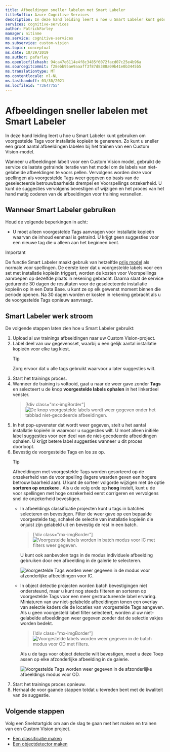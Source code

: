 ```yaml
---
title: Afbeeldingen sneller labelen met Smart Labeler
titleSuffix: Azure Cognitive Services
description: In deze hand leiding leert u hoe u Smart Labeler kunt gebruiken om voorgestelde Tags voor installatie kopieën te genereren. Zo kunt u sneller een groot aantal afbeeldingen labelen bij het trainen van een Custom Vision-model.
services: cognitive-services
author: PatrickFarley
manager: nitinme
ms.service: cognitive-services
ms.subservice: custom-vision
ms.topic: conceptual
ms.date: 10/29/2019
ms.author: pafarley
ms.openlocfilehash: 94ca47e6114e4f8c3485f6072facd07c25e4b96a
ms.sourcegitcommit: f28ebb95ae9aaaff3f87d8388a09b41e0b3445b5
ms.translationtype: MT
ms.contentlocale: nl-NL
ms.lasthandoff: 03/30/2021
ms.locfileid: "73647755"
---
```

# <a name="label-images-faster-with-smart-labeler"></a>Afbeeldingen sneller labelen met Smart Labeler

In deze hand leiding leert u hoe u Smart Labeler kunt gebruiken om voorgestelde Tags voor installatie kopieën te genereren. Zo kunt u sneller een groot aantal afbeeldingen labelen bij het trainen van een Custom Vision-model.

Wanneer u afbeeldingen labelt voor een Custom Vision model, gebruikt de service de laatste getrainde iteratie van het model om de labels van niet-gelabelde afbeeldingen te voors pellen. Vervolgens worden deze voor spellingen als voorgestelde Tags weer gegeven op basis van de geselecteerde betrouwbaarheids drempel en Voorspellings onzekerheid. U kunt de suggesties vervolgens bevestigen of wijzigen en het proces van het hand matig coderen van de afbeeldingen voor training versnellen.

## <a name="when-to-use-smart-labeler"></a>Wanneer Smart Labeler gebruiken

Houd de volgende beperkingen in acht:

* U moet alleen voorgestelde Tags aanvragen voor installatie kopieën waarvan de inhoud eenmaal is getraind. U krijgt geen suggesties voor een nieuwe tag die u alleen aan het beginnen bent.

> [!IMPORTANT]
> De functie Smart Labeler maakt gebruik van hetzelfde [prijs model](https://azure.microsoft.com/pricing/details/cognitive-services/custom-vision-service/) als normale voor spellingen. De eerste keer dat u voorgestelde labels voor een set met installatie kopieën triggert, worden de kosten voor Voorspellings aanroepen op dezelfde plaats in rekening gebracht. Daarna slaat de service gedurende 30 dagen de resultaten voor de geselecteerde installatie kopieën op in een Data Base. u kunt ze op elk gewenst moment binnen die periode openen. Na 30 dagen worden er kosten in rekening gebracht als u de voorgestelde Tags opnieuw aanvraagt.

## <a name="smart-labeler-workflow"></a>Smart Labeler werk stroom

De volgende stappen laten zien hoe u Smart Labeler gebruikt:

1. Upload al uw trainings afbeeldingen naar uw Custom Vision-project.
1. Label deel van uw gegevensset, waarbij u een gelijk aantal installatie kopieën voor elke tag kiest.
    > [!TIP]
    > Zorg ervoor dat u alle tags gebruikt waarvoor u later suggesties wilt.
1. Start het trainings proces.
1. Wanneer de training is voltooid, gaat u naar de weer gave zonder **Tags** en selecteert u de knop **voorgestelde labels ophalen** in het linkerdeel venster.
    > [!div class="mx-imgBorder"]
    > ![De knop voorgestelde labels wordt weer gegeven onder het tabblad niet-gecodeerde afbeeldingen.](./media/suggested-tags/suggested-tags-button.png)
1. In het pop-upvenster dat wordt weer gegeven, stelt u het aantal installatie kopieën in waarvoor u suggesties wilt. U moet alleen initiële label suggesties voor een deel van de niet-gecodeerde afbeeldingen ophalen. U krijgt betere label suggesties wanneer u dit proces doorloopt.
1. Bevestig de voorgestelde Tags en los ze op.
    > [!TIP]
    > Afbeeldingen met voorgestelde Tags worden gesorteerd op de onzekerheid van de voor spelling (lagere waarden geven een hogere betrouw baarheid aan). U kunt de sorteer volgorde wijzigen met de optie **sorteren op onzekere** . Als u de volg orde op **hoog** instelt, kunt u de voor spellingen met hoge onzekerheid eerst corrigeren en vervolgens snel de onzekerheid bevestigen.
    * In afbeeldings classificatie projecten kunt u tags in batches selecteren en bevestigen. Filter de weer gave op een bepaalde voorgestelde tag, schakel de selectie van installatie kopieën die onjuist zijn gelabeld uit en bevestig de rest in een batch.
        > [!div class="mx-imgBorder"]
        > ![Voorgestelde labels worden in batch modus voor IC met filters weer gegeven.](./media/suggested-tags/ic-batch-mode.png)

        U kunt ook aanbevolen tags in de modus individuele afbeelding gebruiken door een afbeelding in de galerie te selecteren.

        ![Voorgestelde Tags worden weer gegeven in de modus voor afzonderlijke afbeeldingen voor IC.](./media/suggested-tags/ic-individual-image-mode.png)
    * In object detectie projecten worden batch bevestigingen niet ondersteund, maar u kunt nog steeds filteren en sorteren op voorgestelde Tags voor een meer gestructureerde label ervaring. Miniaturen van uw niet-gelabelde afbeeldingen tonen een overlay van selectie kaders die de locaties van voorgestelde Tags aangeven. Als u geen voorgesteld label filter selecteert, worden al uw niet-gelabelde afbeeldingen weer gegeven zonder dat de selectie vakjes worden bedekt.
        > [!div class="mx-imgBorder"]
        > ![Voorgestelde labels worden weer gegeven in de batch modus voor OD met filters.](./media/suggested-tags/od-batch-mode.png)

        Als u de tags voor object detectie wilt bevestigen, moet u deze Toep assen op elke afzonderlijke afbeelding in de galerie.

        ![Voorgestelde Tags worden weer gegeven in de afzonderlijke afbeeldings modus voor OD.](./media/suggested-tags/od-individual-image-mode.png)
1. Start het trainings proces opnieuw.
1. Herhaal de voor gaande stappen totdat u tevreden bent met de kwaliteit van de suggestie.

## <a name="next-steps"></a>Volgende stappen

Volg een Snelstartgids om aan de slag te gaan met het maken en trainen van een Custom Vision project.

* [Een classificatie maken](getting-started-build-a-classifier.md)
* [Een objectdetector maken](get-started-build-detector.md)